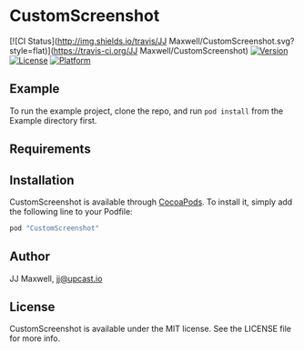 # CustomScreenshot

[![CI Status](http://img.shields.io/travis/JJ Maxwell/CustomScreenshot.svg?style=flat)](https://travis-ci.org/JJ Maxwell/CustomScreenshot)
[![Version](https://img.shields.io/cocoapods/v/CustomScreenshot.svg?style=flat)](http://cocoapods.org/pods/CustomScreenshot)
[![License](https://img.shields.io/cocoapods/l/CustomScreenshot.svg?style=flat)](http://cocoapods.org/pods/CustomScreenshot)
[![Platform](https://img.shields.io/cocoapods/p/CustomScreenshot.svg?style=flat)](http://cocoapods.org/pods/CustomScreenshot)

## Example

To run the example project, clone the repo, and run `pod install` from the Example directory first.

## Requirements

## Installation

CustomScreenshot is available through [CocoaPods](http://cocoapods.org). To install
it, simply add the following line to your Podfile:

```ruby
pod "CustomScreenshot"
```

## Author

JJ Maxwell, jj@upcast.io

## License

CustomScreenshot is available under the MIT license. See the LICENSE file for more info.
